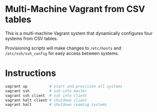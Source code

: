 # **Multi-Machine Vagrant from CSV tables**

This is a multi-machine Vagrant system that dynamically configures four systems from CSV tables.

Provisioning scripts will make changes to `/etc/hosts` and `/etc/ssh/ssh_config` for easy access between systems.

# **Instructions**

```bash
vagrant up          # start and provision all systems
vagrant ssh         # ssh into master
vagrant ssh client  # ssh into client
vagrant halt client # shutdown client
vagrant halt        # shutdown reaming systems
```
